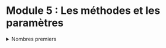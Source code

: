 # Module 5 : Les méthodes et les paramètres

<details markdown="block">
<summary>Nombres premiers</summary>

# Nombres premiers

# More about this project

### Related course
ENI | INITIATION A LA PROGRAMMATION AVEC JAVA  
TRAVAUX PRATIQUE : Module 5 : Les méthodes et les paramètres  
[Nombres premiers](https://github.com/Dyrits/IALPAJ-TP/blob/master/Enonc%C3%A9s/Module%2005%20-%20Enonc%C3%A9%20TP%2001%20-%20Nombres%20premiers.pdf)

### Description of the project by ENI
**Étape 1**  
Calculer et afficher les nombres premiers compris entre 0 et 1000.  
Rappel : un nombre premier est un nombre qui a exactement 2 diviseurs distincts
entiers et positifs (0 et 1 ne sont donc pas premiers).  
**Étape 2**  
Compléter l'exercice précédent en laissant la possibilité de saisir la limite de
recherche (au lieu de 1000).  

### Technologies | Libraries | Frameworks | Tools  
- Java

### Details | Comments
- This project has been freely made from scratch following global instructions.

### Status
Completed

#### Last update
11/06/2020

#### Last update (README.md)
11/06/2020
</details>